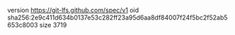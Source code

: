 version https://git-lfs.github.com/spec/v1
oid sha256:2e9c411d634b0137e53c282ff23a95d6aa8df84007f24f5bc2f52ab5653c8003
size 3719

